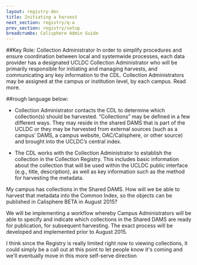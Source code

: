 ```yaml
---
layout: registry-doc
title: Initiating a harvest
next_section: registry/q-a
prev_section: registry/setup
breadcrumbs: Calisphere Admin Guide
---
```


##Key Role: Collection Administrator
In order to simplify procedures and ensure coordination between local and systemwide processes, each data provider has a designated UCLDC Collection Administrator who will be primarily responsible for initiating and managing harvests, and communicating any key information to the CDL. Collection Administrators may be assigned at the campus or institution level, by each campus. Read more.

##rough language below:
- Collection Administrator contacts the CDL to determine which collection(s) should be harvested.  “Collections” may be defined in a few different ways. They may reside in the shared DAMS that is part of the UCLDC or they may be harvested from external sources (such as a campus' DAMS, a campus website, OAC/Calisphere, or other source) and brought into the UCLDC’s central index.

- The CDL works with the Collection Administrator to establish the collection in the Collection Registry.  This includes basic information about the collection that will be used within the UCLDC public interface (e.g., title, description), as well as key information such as the method for harvesting the metadata.

My campus has collections in the Shared DAMS.  How will we be able to harvest that metadata into the Common Index, so the objects can be published in Calisphere BETA in August 2015?

We will be implementing a workflow whereby Campus Administrators will be able to specify and indicate which collections in the Shared DAMS are ready for publication, for subsequent harvesting.  The exact process will be developed and implemented prior to August 2015.

<div class="note"><p>I think since the Registry is really limited right now to viewing collections, it could simply be a call out at this point to let people know it's coming and we'll eventually move in this more self-serve direction</p></div>

